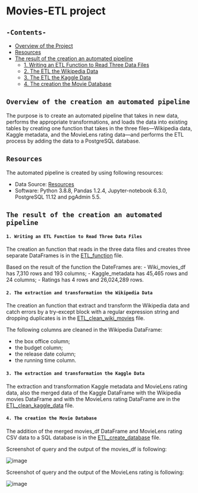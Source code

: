 # Movies-ETL project
## `-Contents-`	
	
- [Overview of the Project](#overview-of-the-creation-an-automated-pipeline)	
- [Resources](#resources)	
- [The result of the creation an automated pipeline](#the-result-of-the-creation-an-automated-pipeline)	
  - [1. Writing an ETL Function to Read Three Data Files](#Writing-an-ETL-Function-to-Read-Three-Data-Files)	
  - [2. The ETL the Wikipedia Data](#The-extraction-and-transformation-the-Wikipedia-Data)
  - [3. The ETL the Kaggle Data](#The-extraction-and-transformation-the-Kaggle-Data)
  - [4. The creation the Movie Database](#The-creation-the-Movie-Database)
	
## `Overview of the creation an automated pipeline`	
	
The purpose is to create an automated pipeline that takes in new data, performs the appropriate transformations, and loads the data into existing tables by creating one function that takes in the three files—Wikipedia data, Kaggle metadata, and the MovieLens rating data—and performs the ETL process by adding the data to a PostgreSQL database.

## `Resources`	
The automated pipeline is created by using following resources:	
  - Data Source: [Resources](./Resources/)	
  - Software: Python 3.8.8, Pandas 1.2.4, Jupyter-notebook 6.3.0, PostgreSQL 11.12 and pgAdmin 5.5.	
## `The result of the creation an automated pipeline`
#### `1. Writing an ETL Function to Read Three Data Files`
  The creation an function that reads in the three data files and creates three separate DataFrames is in the [ETL_function](./ETL_function_test.ipynb) file.

  Based on the result of the function the DateFrames are:
    - Wiki_movies_df has 7,310 rows and 193 columns;
    - Kaggle_metadata has 45,465 rows and 24 columns;
    - Ratings has 4 rows and 26,024,289 rows.

#### `2. The extraction and transformation the Wikipedia Data`
  The creation an function that extract and transform the Wikipedia data and catch errors by a try-except block with a regular expression string and dropping duplicates is in the [ETL_clean_wiki_movies](./ETL_clean_wiki_movies.ipynb) file.
  
  The following columns are cleaned in the Wikipedia DataFrame:
  - the box office column;
  - the budget column;
  - the release date column;
  - the running time column.
#### `3. The extraction and transformation the Kaggle Data`
  The extraction and transformation Kaggle metadata and MovieLens rating data, also the merged data of the Kaggle DataFrame with the Wikipedia movies DataFrame and with the MovieLens rating DataFrame are in the [ETL_clean_kaggle_data](./ETL_clean_kaggle_data.ipynb) file.
#### `4. The creation the Movie Database`
  The addition of the merged movies_df DataFrame and MovieLens rating CSV data to a SQL database is in the [ETL_create_database](./ETL_create_database.ipynb) file.
 
  Screenshot of query and the output of the movies_df is following:

![image](https://user-images.githubusercontent.com/68247343/130376984-6612f53b-a623-4d82-8741-0eaef8132286.png)


  Screenshot of query and the output of the MovieLens rating is following:

![image](https://user-images.githubusercontent.com/68247343/130376997-6e492eb9-578e-4e6c-88fb-8319f7bca4c1.png)
  